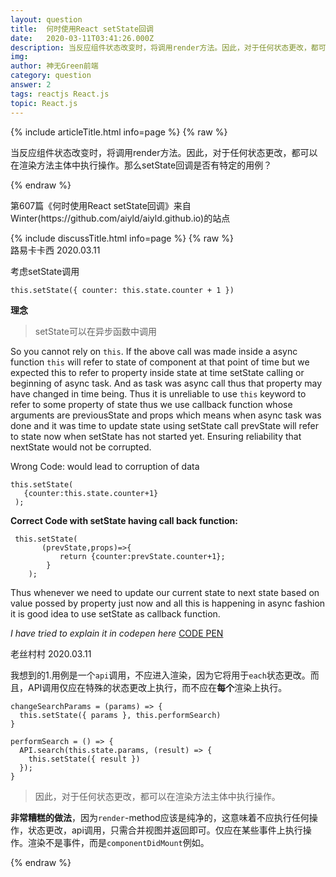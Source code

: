 ```yaml
---
layout: question
title:  何时使用React setState回调
date:   2020-03-11T03:41:26.000Z
description: 当反应组件状态改变时，将调用render方法。因此，对于任何状态更改，都可以在渲染方法主体中执行操作。那么setState回调是否有特定的用例？...
img: 
author: 神无Green前端
category: question
answer: 2
tags: reactjs React.js
topic: React.js
---
```

<div class="article-root">
  <div class="article">
    {% include articleTitle.html info=page %}
    {% raw %}
    <div class="article-content"><p><font style="vertical-align: inherit;"><font style="vertical-align: inherit;">当反应组件状态改变时，将调用render方法。</font><font style="vertical-align: inherit;">因此，对于任何状态更改，都可以在渲染方法主体中执行操作。</font><font style="vertical-align: inherit;">那么setState回调是否有特定的用例？</font></font></p></div>
    {% endraw %}
  </div>
  <p class="winter_mark">第607篇《何时使用React setState回调》来自Winter(https://github.com/aiyld/aiyld.github.io)的站点</p>
  <div class="discuss-wrapper">
    {% include discussTitle.html info=page %}
    {% raw %}
    <div class="discuss-list">
    <div class="discuss-item">
        <div class="discuss-parent">
          <div class="discuss-meta">
            <span class="discuss-user">路易卡卡西</span>
            <span class="discuss-time">2020.03.11</span>
          </div>
          <div class="discuss-comment"><p><font style="vertical-align: inherit;"><font style="vertical-align: inherit;">考虑setState调用</font></font></p>

<pre><code>this.setState({ counter: this.state.counter + 1 })
</code></pre>

<p><strong><font style="vertical-align: inherit;"><font style="vertical-align: inherit;">理念</font></font></strong></p>

<blockquote>
  <p><font style="vertical-align: inherit;"><font style="vertical-align: inherit;">setState可以在异步函数中调用</font></font></p>
</blockquote>

<p>So you cannot rely on <code>this</code>. If the above call was made inside a async function <code>this</code> will refer to state of component at that point of time but we expected this to refer to property inside state at time setState calling or beginning of async task. And as task was async call thus that property may have changed in time being. Thus it is unreliable to use <code>this</code> keyword to refer to some property of state thus we use callback function whose arguments are previousState and props which means when async task was done and it was time to update state using setState call prevState will refer to state now when setState has not started yet. Ensuring reliability that nextState would not be corrupted.</p>

<p>Wrong Code: would lead to corruption of data</p>

<pre><code>this.setState(<font></font>
   {counter:this.state.counter+1}<font></font>
 );<font></font>
</code></pre>

<p><strong>Correct Code with setState  having call back function:</strong></p>

<pre><code> this.setState(<font></font>
       (prevState,props)=&gt;{<font></font>
           return {counter:prevState.counter+1};<font></font>
        }<font></font>
    );<font></font>
</code></pre>

<p>Thus whenever we need to update our current state to next state based on value possed by property just now and all this is happening in async fashion it is good idea to use setState as callback function.</p>

<p><em>I have tried to explain it in codepen here</em> <a href="https://codepen.io/vtechguys/pen/gJBJxp" rel="nofollow noreferrer">CODE PEN</a></p></div>
        </div></div><div class="discuss-item">
        <div class="discuss-parent">
          <div class="discuss-meta">
            <span class="discuss-user">老丝村村</span>
            <span class="discuss-time">2020.03.11</span>
          </div>
          <div class="discuss-comment"><p><font style="vertical-align: inherit;"><font style="vertical-align: inherit;">我想到的1.用例是一个</font></font><code>api</code><font style="vertical-align: inherit;"><font style="vertical-align: inherit;">调用，不应进入渲染，因为它将用于</font></font><code>each</code><font style="vertical-align: inherit;"><font style="vertical-align: inherit;">状态更改。</font><font style="vertical-align: inherit;">而且，API调用仅应在特殊的状态更改上执行，而不应在</font></font><strong><font style="vertical-align: inherit;"><font style="vertical-align: inherit;">每个</font></font></strong><font style="vertical-align: inherit;"><font style="vertical-align: inherit;">渲染上执行。</font></font></p>

<pre><code>changeSearchParams = (params) =&gt; {<font></font>
  this.setState({ params }, this.performSearch)<font></font>
} <font></font>
<font></font>
performSearch = () =&gt; {<font></font>
  API.search(this.state.params, (result) =&gt; {<font></font>
    this.setState({ result })<font></font>
  });<font></font>
}<font></font>
</code></pre>

<blockquote>
  <p><font style="vertical-align: inherit;"><font style="vertical-align: inherit;">因此，对于任何状态更改，都可以在渲染方法主体中执行操作。</font></font></p>
</blockquote>

<p><strong><font style="vertical-align: inherit;"><font style="vertical-align: inherit;">非常糟糕的做法</font></font></strong><font style="vertical-align: inherit;"><font style="vertical-align: inherit;">，因为</font></font><code>render</code><font style="vertical-align: inherit;"><font style="vertical-align: inherit;">-method应该是纯净的，这意味着不应执行任何操作，状态更改，api调用，只需合并视图并返回即可。</font><font style="vertical-align: inherit;">仅应在某些事件上执行操作。</font><font style="vertical-align: inherit;">渲染不是事件，而是</font></font><code>componentDidMount</code><font style="vertical-align: inherit;"><font style="vertical-align: inherit;">例如。</font></font></p></div>
        </div></div>
    </div>
    {% endraw %}
  </div>
<div>
